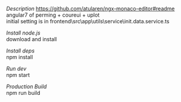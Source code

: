 *Description* 
https://github.com/atularen/ngx-monaco-editor#readme
angular7 of perming + coureui + uplot  
initial setting is in frontend\src\app\utils\service\init.data.service.ts  

*Install node.js*  
download and install  

*Install deps*  
    npm install  

*Run dev*  
    npm start  

*Production Build*  
    npm run build  
